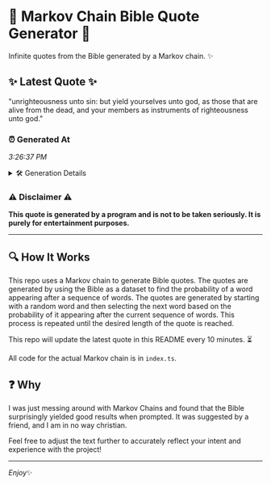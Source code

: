 # 📖 Markov Chain Bible Quote Generator 📖

Infinite quotes from the Bible generated by a Markov chain. ✨

## ✨ Latest Quote ✨
"unrighteousness unto sin: but yield yourselves unto god, as those that are alive from the dead, and your members as instruments of righteousness unto god."

### ⏰ Generated At
*3:26:37 PM*

<details>
    <summary>🛠️ Generation Details</summary>
    <p>
        <strong>🌱 Seed:</strong> unrighteousness<br>
        <strong>🔄 Iterations:</strong> 24<br>
        <strong>📜 Context History:</strong><br>[ unrighteousness ]: unto<br>[ unrighteousness, unto ]: sin:<br>[ unrighteousness, unto, sin: ]: but<br>[ unrighteousness, unto, sin:, but ]: yield<br>[ unrighteousness, unto, sin:, but, yield ]: yourselves<br>[ unrighteousness, unto, sin:, but, yield, yourselves ]: unto<br>[ unto, sin:, but, yield, yourselves, unto ]: god,<br>[ sin:, but, yield, yourselves, unto, god, ]: as<br>[ but, yield, yourselves, unto, god,, as ]: those<br>[ yield, yourselves, unto, god,, as, those ]: that<br>[ yourselves, unto, god,, as, those, that ]: are<br>[ unto, god,, as, those, that, are ]: alive<br>[ god,, as, those, that, are, alive ]: from<br>[ as, those, that, are, alive, from ]: the<br>[ those, that, are, alive, from, the ]: dead,<br>[ that, are, alive, from, the, dead, ]: and<br>[ are, alive, from, the, dead,, and ]: your<br>[ alive, from, the, dead,, and, your ]: members<br>[ from, the, dead,, and, your, members ]: as<br>[ the, dead,, and, your, members, as ]: instruments<br>[ dead,, and, your, members, as, instruments ]: of<br>[ and, your, members, as, instruments, of ]: righteousness<br>[ your, members, as, instruments, of, righteousness ]: unto<br>[ members, as, instruments, of, righteousness, unto ]: god.<br>
    </p>
</details>

### ⚠️ Disclaimer ⚠️
**This quote is generated by a program and is not to be taken seriously. It is purely for entertainment purposes.**

---

## 🔍 How It Works

This repo uses a Markov chain to generate Bible quotes. The quotes are generated by using the Bible as a dataset to find the probability of a word appearing after a sequence of words. The quotes are generated by starting with a random word and then selecting the next word based on the probability of it appearing after the current sequence of words. This process is repeated until the desired length of the quote is reached.

This repo will update the latest quote in this README every 10 minutes. ⏳

All code for the actual Markov chain is in `index.ts`.

## ❓ Why

I was just messing around with Markov Chains and found that the Bible surprisingly yielded good results when prompted. 
It was suggested by a friend, and I am in no way christian.

Feel free to adjust the text further to accurately reflect your intent and experience with the project!

---

*Enjoy*✨
